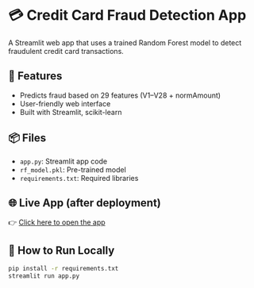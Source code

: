 # 💳 Credit Card Fraud Detection App

A Streamlit web app that uses a trained Random Forest model to detect fraudulent credit card transactions.

## 🚀 Features
- Predicts fraud based on 29 features (V1–V28 + normAmount)
- User-friendly web interface
- Built with Streamlit, scikit-learn

## 📦 Files
- `app.py`: Streamlit app code
- `rf_model.pkl`: Pre-trained model
- `requirements.txt`: Required libraries

## 🌐 Live App (after deployment)
👉 [Click here to open the app](https://yourusername.streamlit.app)

## 📁 How to Run Locally

```bash
pip install -r requirements.txt
streamlit run app.py
